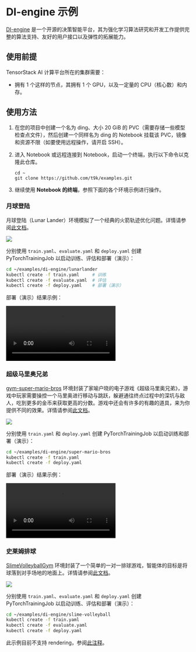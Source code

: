 # DI-engine 示例

[DI-engine](https://github.com/opendilab/DI-engine) 是一个开源的决策智能平台，其为强化学习算法研究和开发工作提供完整的算法支持、友好的用户接口以及弹性的拓展能力。

## 使用前提

TensorStack AI 计算平台所在的集群需要：

* 拥有 1 个这样的节点，其拥有 1 个 GPU，以及一定量的 CPU（核心数）和内存。

## 使用方法

1. 在您的项目中创建一个名为 ding、大小 20 GiB 的 PVC（需要存储一些模型检查点文件），然后创建一个同样名为 ding 的 Notebook 挂载该 PVC，镜像和资源不限（如要使用远程操作，请开启 SSH）。

1. 进入 Notebook 或远程连接到 Notebook，启动一个终端，执行以下命令以克隆此仓库。

    ```shell
    cd ~
    git clone https://github.com/t9k/examples.git
    ```

1. 继续使用 **Notebook 的终端**，参照下面的各个环境示例进行操作。

### 月球登陆

月球登陆（Lunar Lander）环境模拟了一个经典的火箭轨迹优化问题。详情请参阅[此文档](https://di-engine-docs.readthedocs.io/zh_CN/latest/13_envs/lunarlander_zh.html)。

![](https://gymnasium.farama.org/_images/lunar_lander.gif)

分别使用 `train.yaml`、`evaluate.yaml` 和 `deploy.yaml` 创建 PyTorchTrainingJob 以启动训练、评估和部署（演示）：

```bash
cd ~/examples/di-engine/lunarlander
kubectl create -f train.yaml     # 训练
kubectl create -f evaluate.yaml  # 评估
kubectl create -f deploy.yaml    # 部署（演示）
```

部署（演示）结果示例：

![](./assets/lunar-lander-video.mp4)

### 超级马里奥兄弟

[gym-super-mario-bros](https://github.com/Kautenja/gym-super-mario-bros) 环境封装了家喻户晓的电子游戏《超级马里奥兄弟》，游戏中玩家需要操控一个马里奥进行移动与跳跃，躲避通往终点过程中的深坑与敌人，吃到更多的金币来获取更高的分数。游戏中还会有许多的有趣的道具，来为你提供不同的效果。详情请参阅[此文档](https://di-engine-docs.readthedocs.io/zh_CN/latest/13_envs/gym_super_mario_bros_zh.html)。

![](https://user-images.githubusercontent.com/2184469/40948820-3d15e5c2-6830-11e8-81d4-ecfaffee0a14.png)

分别使用 `train.yaml` 和 `deploy.yaml` 创建 PyTorchTrainingJob 以启动训练和部署（演示）：

```bash
cd ~/examples/di-engine/super-mario-bros
kubectl create -f train.yaml
kubectl create -f deploy.yaml
```

部署（演示）结果示例：

![](./assets/mario-video.mp4)

### 史莱姆排球

[SlimeVolleyballGym](https://github.com/hardmaru/slimevolleygym) 环境封装了一个简单的一对一排球游戏，智能体的目标是将球落到对手场地的地面上。详情请参阅[此文档](https://di-engine-docs.readthedocs.io/zh_CN/latest/13_envs/gym_super_mario_bros_zh.html)。

![](https://otoro.net/img/slimegym/pixel.gif)

分别使用 `train.yaml`、`evaluate.yaml` 和 `deploy.yaml` 创建 PyTorchTrainingJob 以启动训练、评估和部署（演示）：

```bash
cd ~/examples/di-engine/slime-volleyball
kubectl create -f train.yaml
kubectl create -f evaluate.yaml
kubectl create -f deploy.yaml
```

此示例目前不支持 rendering，参阅[此注释](https://github.com/opendilab/DI-engine/blob/main/dizoo/slime_volley/envs/slime_volley_env.py#L98)。
